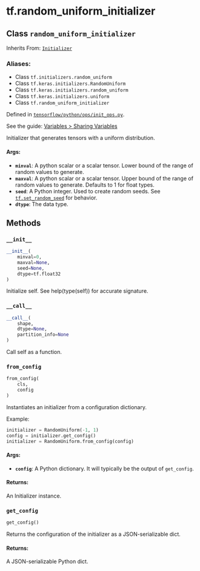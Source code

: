 <div itemscope itemtype="http://developers.google.com/ReferenceObject">
<meta itemprop="name" content="tf.random_uniform_initializer" />
<meta itemprop="property" content="__call__"/>
<meta itemprop="property" content="__init__"/>
<meta itemprop="property" content="from_config"/>
<meta itemprop="property" content="get_config"/>
</div>

# tf.random_uniform_initializer

## Class `random_uniform_initializer`

Inherits From: [`Initializer`](../tf/keras/initializers/Initializer.md)

### Aliases:

* Class `tf.initializers.random_uniform`
* Class `tf.keras.initializers.RandomUniform`
* Class `tf.keras.initializers.random_uniform`
* Class `tf.keras.initializers.uniform`
* Class `tf.random_uniform_initializer`



Defined in [`tensorflow/python/ops/init_ops.py`](https://www.tensorflow.org/code/tensorflow/python/ops/init_ops.py).

See the guide: [Variables > Sharing Variables](../../../api_guides/python/state_ops.md#Sharing_Variables)

Initializer that generates tensors with a uniform distribution.

#### Args:

* <b>`minval`</b>: A python scalar or a scalar tensor. Lower bound of the range
    of random values to generate.
* <b>`maxval`</b>: A python scalar or a scalar tensor. Upper bound of the range
    of random values to generate.  Defaults to 1 for float types.
* <b>`seed`</b>: A Python integer. Used to create random seeds. See
    <a href="../tf/set_random_seed.md"><code>tf.set_random_seed</code></a>
    for behavior.
* <b>`dtype`</b>: The data type.

## Methods

<h3 id="__init__"><code>__init__</code></h3>

``` python
__init__(
    minval=0,
    maxval=None,
    seed=None,
    dtype=tf.float32
)
```

Initialize self.  See help(type(self)) for accurate signature.

<h3 id="__call__"><code>__call__</code></h3>

``` python
__call__(
    shape,
    dtype=None,
    partition_info=None
)
```

Call self as a function.

<h3 id="from_config"><code>from_config</code></h3>

``` python
from_config(
    cls,
    config
)
```

Instantiates an initializer from a configuration dictionary.

Example:

```python
initializer = RandomUniform(-1, 1)
config = initializer.get_config()
initializer = RandomUniform.from_config(config)
```

#### Args:

* <b>`config`</b>: A Python dictionary.
    It will typically be the output of `get_config`.


#### Returns:

An Initializer instance.

<h3 id="get_config"><code>get_config</code></h3>

``` python
get_config()
```

Returns the configuration of the initializer as a JSON-serializable dict.

#### Returns:

A JSON-serializable Python dict.



